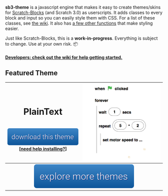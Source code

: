 **sb3-theme** is a javascript engine that makes it easy to create themes/skins for [Scratch-Blocks](https://github.com/LLK/scratch-blocks) (and Scratch 3.0) as userscripts. It adds classes to every block and input so you can easily style them with CSS. For a list of these classes, see [the wiki](https://github.com/Airhogs777/sb3-theme/wiki/Classes). It also has [a few other functions](https://github.com/Airhogs777/sb3-theme/wiki/Methods-and-Properties) that make styling easier.

Just like Scratch-Blocks, this is a **work-in-progress**. Everything is subject to change. Use at your own risk. :package:

#### [Developers: check out the wiki for help getting started.](https://github.com/Airhogs777/sb3-theme/wiki/Creating-Themes)

## Featured Theme
<table>
  <tr>
    <th>
    <h1>PlainText</h1>
    <br/>
    <a href="https://github.com/Airhogs777/sb3-theme/wiki/Themes-Library#plaintext-vertical-only"><img src="resources/download.png"/></a>
    <br/>
    [<a href="https://github.com/Airhogs777/sb3-theme/wiki/Themes-Library#before-you-can-install-a-theme">need help installing?</a>]
    </th>
    <th><img src="resources/featured.png"/></th>
  </tr>
  <tr>
    <th colspan="2" bordercolor="transparent" background="transparent">
    <a href="https://github.com/Airhogs777/sb3-theme/wiki/Themes-Library"><img src="resources/more-themes.png"/></a>
    </th>
  </tr>
</table>
